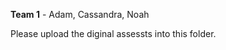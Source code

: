 <strong>Team 1</strong> - Adam, Cassandra, Noah

Please upload the diginal assessts into this folder.
